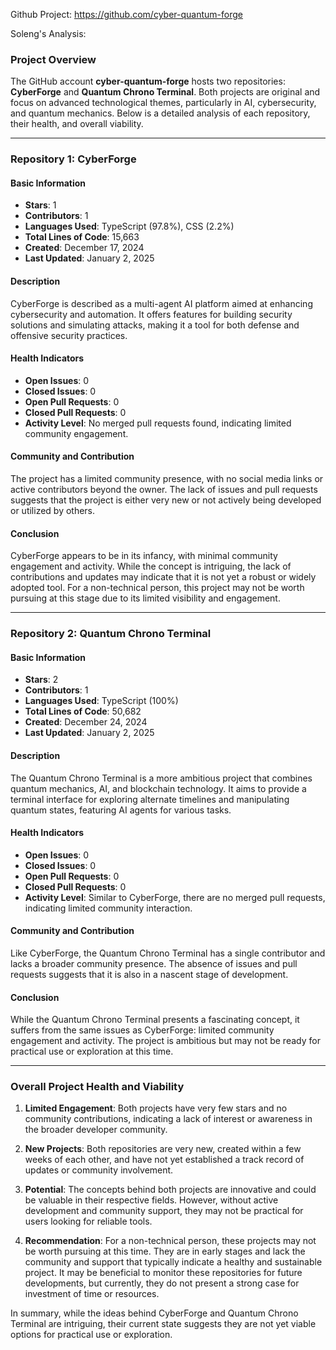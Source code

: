 Github Project: https://github.com/cyber-quantum-forge

Soleng's Analysis:

### Project Overview

The GitHub account **cyber-quantum-forge** hosts two repositories: **CyberForge** and **Quantum Chrono Terminal**. Both projects are original and focus on advanced technological themes, particularly in AI, cybersecurity, and quantum mechanics. Below is a detailed analysis of each repository, their health, and overall viability.

---

### Repository 1: CyberForge

#### Basic Information
- **Stars**: 1
- **Contributors**: 1
- **Languages Used**: TypeScript (97.8%), CSS (2.2%)
- **Total Lines of Code**: 15,663
- **Created**: December 17, 2024
- **Last Updated**: January 2, 2025

#### Description
CyberForge is described as a multi-agent AI platform aimed at enhancing cybersecurity and automation. It offers features for building security solutions and simulating attacks, making it a tool for both defense and offensive security practices.

#### Health Indicators
- **Open Issues**: 0
- **Closed Issues**: 0
- **Open Pull Requests**: 0
- **Closed Pull Requests**: 0
- **Activity Level**: No merged pull requests found, indicating limited community engagement.

#### Community and Contribution
The project has a limited community presence, with no social media links or active contributors beyond the owner. The lack of issues and pull requests suggests that the project is either very new or not actively being developed or utilized by others.

#### Conclusion
CyberForge appears to be in its infancy, with minimal community engagement and activity. While the concept is intriguing, the lack of contributions and updates may indicate that it is not yet a robust or widely adopted tool. For a non-technical person, this project may not be worth pursuing at this stage due to its limited visibility and engagement.

---

### Repository 2: Quantum Chrono Terminal

#### Basic Information
- **Stars**: 2
- **Contributors**: 1
- **Languages Used**: TypeScript (100%)
- **Total Lines of Code**: 50,682
- **Created**: December 24, 2024
- **Last Updated**: January 2, 2025

#### Description
The Quantum Chrono Terminal is a more ambitious project that combines quantum mechanics, AI, and blockchain technology. It aims to provide a terminal interface for exploring alternate timelines and manipulating quantum states, featuring AI agents for various tasks.

#### Health Indicators
- **Open Issues**: 0
- **Closed Issues**: 0
- **Open Pull Requests**: 0
- **Closed Pull Requests**: 0
- **Activity Level**: Similar to CyberForge, there are no merged pull requests, indicating limited community interaction.

#### Community and Contribution
Like CyberForge, the Quantum Chrono Terminal has a single contributor and lacks a broader community presence. The absence of issues and pull requests suggests that it is also in a nascent stage of development.

#### Conclusion
While the Quantum Chrono Terminal presents a fascinating concept, it suffers from the same issues as CyberForge: limited community engagement and activity. The project is ambitious but may not be ready for practical use or exploration at this time.

---

### Overall Project Health and Viability

1. **Limited Engagement**: Both projects have very few stars and no community contributions, indicating a lack of interest or awareness in the broader developer community.
  
2. **New Projects**: Both repositories are very new, created within a few weeks of each other, and have not yet established a track record of updates or community involvement.

3. **Potential**: The concepts behind both projects are innovative and could be valuable in their respective fields. However, without active development and community support, they may not be practical for users looking for reliable tools.

4. **Recommendation**: For a non-technical person, these projects may not be worth pursuing at this time. They are in early stages and lack the community and support that typically indicate a healthy and sustainable project. It may be beneficial to monitor these repositories for future developments, but currently, they do not present a strong case for investment of time or resources. 

In summary, while the ideas behind CyberForge and Quantum Chrono Terminal are intriguing, their current state suggests they are not yet viable options for practical use or exploration.